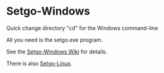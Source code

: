 # Setgo-Windows
Quick change directory "cd" for the Windows command-line 

All you need is the setgo.exe program.

See the [Setgo-Windows Wiki](https://github.com/Corionis/Setgo-Windows/wiki) for details.

There is also [Setgo-Linux](https://github.com/Corionis/Setgo-Linux).
